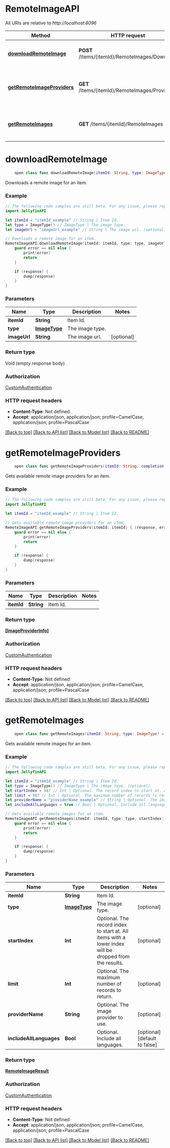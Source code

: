 # RemoteImageAPI

All URIs are relative to *http://localhost:8096*

Method | HTTP request | Description
------------- | ------------- | -------------
[**downloadRemoteImage**](RemoteImageAPI.md#downloadremoteimage) | **POST** /Items/{itemId}/RemoteImages/Download | Downloads a remote image for an item.
[**getRemoteImageProviders**](RemoteImageAPI.md#getremoteimageproviders) | **GET** /Items/{itemId}/RemoteImages/Providers | Gets available remote image providers for an item.
[**getRemoteImages**](RemoteImageAPI.md#getremoteimages) | **GET** /Items/{itemId}/RemoteImages | Gets available remote images for an item.


# **downloadRemoteImage**
```swift
    open class func downloadRemoteImage(itemId: String, type: ImageType, imageUrl: String? = nil, completion: @escaping (_ data: Void?, _ error: Error?) -> Void)
```

Downloads a remote image for an item.

### Example
```swift
// The following code samples are still beta. For any issue, please report via http://github.com/OpenAPITools/openapi-generator/issues/new
import JellyfinAPI

let itemId = "itemId_example" // String | Item Id.
let type = ImageType() // ImageType | The image type.
let imageUrl = "imageUrl_example" // String | The image url. (optional)

// Downloads a remote image for an item.
RemoteImageAPI.downloadRemoteImage(itemId: itemId, type: type, imageUrl: imageUrl) { (response, error) in
    guard error == nil else {
        print(error)
        return
    }

    if (response) {
        dump(response)
    }
}
```

### Parameters

Name | Type | Description  | Notes
------------- | ------------- | ------------- | -------------
 **itemId** | **String** | Item Id. | 
 **type** | [**ImageType**](.md) | The image type. | 
 **imageUrl** | **String** | The image url. | [optional] 

### Return type

Void (empty response body)

### Authorization

[CustomAuthentication](../README.md#CustomAuthentication)

### HTTP request headers

 - **Content-Type**: Not defined
 - **Accept**: application/json, application/json; profile=CamelCase, application/json; profile=PascalCase

[[Back to top]](#) [[Back to API list]](../README.md#documentation-for-api-endpoints) [[Back to Model list]](../README.md#documentation-for-models) [[Back to README]](../README.md)

# **getRemoteImageProviders**
```swift
    open class func getRemoteImageProviders(itemId: String, completion: @escaping (_ data: [ImageProviderInfo]?, _ error: Error?) -> Void)
```

Gets available remote image providers for an item.

### Example
```swift
// The following code samples are still beta. For any issue, please report via http://github.com/OpenAPITools/openapi-generator/issues/new
import JellyfinAPI

let itemId = "itemId_example" // String | Item Id.

// Gets available remote image providers for an item.
RemoteImageAPI.getRemoteImageProviders(itemId: itemId) { (response, error) in
    guard error == nil else {
        print(error)
        return
    }

    if (response) {
        dump(response)
    }
}
```

### Parameters

Name | Type | Description  | Notes
------------- | ------------- | ------------- | -------------
 **itemId** | **String** | Item Id. | 

### Return type

[**[ImageProviderInfo]**](ImageProviderInfo.md)

### Authorization

[CustomAuthentication](../README.md#CustomAuthentication)

### HTTP request headers

 - **Content-Type**: Not defined
 - **Accept**: application/json, application/json; profile=CamelCase, application/json; profile=PascalCase

[[Back to top]](#) [[Back to API list]](../README.md#documentation-for-api-endpoints) [[Back to Model list]](../README.md#documentation-for-models) [[Back to README]](../README.md)

# **getRemoteImages**
```swift
    open class func getRemoteImages(itemId: String, type: ImageType? = nil, startIndex: Int? = nil, limit: Int? = nil, providerName: String? = nil, includeAllLanguages: Bool? = nil, completion: @escaping (_ data: RemoteImageResult?, _ error: Error?) -> Void)
```

Gets available remote images for an item.

### Example
```swift
// The following code samples are still beta. For any issue, please report via http://github.com/OpenAPITools/openapi-generator/issues/new
import JellyfinAPI

let itemId = "itemId_example" // String | Item Id.
let type = ImageType() // ImageType | The image type. (optional)
let startIndex = 987 // Int | Optional. The record index to start at. All items with a lower index will be dropped from the results. (optional)
let limit = 987 // Int | Optional. The maximum number of records to return. (optional)
let providerName = "providerName_example" // String | Optional. The image provider to use. (optional)
let includeAllLanguages = true // Bool | Optional. Include all languages. (optional) (default to false)

// Gets available remote images for an item.
RemoteImageAPI.getRemoteImages(itemId: itemId, type: type, startIndex: startIndex, limit: limit, providerName: providerName, includeAllLanguages: includeAllLanguages) { (response, error) in
    guard error == nil else {
        print(error)
        return
    }

    if (response) {
        dump(response)
    }
}
```

### Parameters

Name | Type | Description  | Notes
------------- | ------------- | ------------- | -------------
 **itemId** | **String** | Item Id. | 
 **type** | [**ImageType**](.md) | The image type. | [optional] 
 **startIndex** | **Int** | Optional. The record index to start at. All items with a lower index will be dropped from the results. | [optional] 
 **limit** | **Int** | Optional. The maximum number of records to return. | [optional] 
 **providerName** | **String** | Optional. The image provider to use. | [optional] 
 **includeAllLanguages** | **Bool** | Optional. Include all languages. | [optional] [default to false]

### Return type

[**RemoteImageResult**](RemoteImageResult.md)

### Authorization

[CustomAuthentication](../README.md#CustomAuthentication)

### HTTP request headers

 - **Content-Type**: Not defined
 - **Accept**: application/json, application/json; profile=CamelCase, application/json; profile=PascalCase

[[Back to top]](#) [[Back to API list]](../README.md#documentation-for-api-endpoints) [[Back to Model list]](../README.md#documentation-for-models) [[Back to README]](../README.md)


